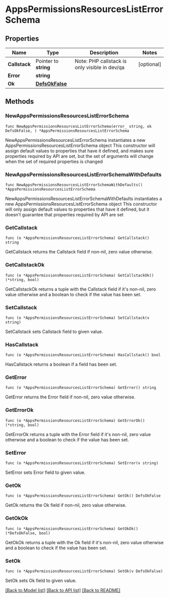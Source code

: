 # AppsPermissionsResourcesListErrorSchema

## Properties

Name | Type | Description | Notes
------------ | ------------- | ------------- | -------------
**Callstack** | Pointer to **string** | Note: PHP callstack is only visible in dev/qa | [optional] 
**Error** | **string** |  | 
**Ok** | [**DefsOkFalse**](DefsOkFalse.md) |  | 

## Methods

### NewAppsPermissionsResourcesListErrorSchema

`func NewAppsPermissionsResourcesListErrorSchema(error_ string, ok DefsOkFalse, ) *AppsPermissionsResourcesListErrorSchema`

NewAppsPermissionsResourcesListErrorSchema instantiates a new AppsPermissionsResourcesListErrorSchema object
This constructor will assign default values to properties that have it defined,
and makes sure properties required by API are set, but the set of arguments
will change when the set of required properties is changed

### NewAppsPermissionsResourcesListErrorSchemaWithDefaults

`func NewAppsPermissionsResourcesListErrorSchemaWithDefaults() *AppsPermissionsResourcesListErrorSchema`

NewAppsPermissionsResourcesListErrorSchemaWithDefaults instantiates a new AppsPermissionsResourcesListErrorSchema object
This constructor will only assign default values to properties that have it defined,
but it doesn't guarantee that properties required by API are set

### GetCallstack

`func (o *AppsPermissionsResourcesListErrorSchema) GetCallstack() string`

GetCallstack returns the Callstack field if non-nil, zero value otherwise.

### GetCallstackOk

`func (o *AppsPermissionsResourcesListErrorSchema) GetCallstackOk() (*string, bool)`

GetCallstackOk returns a tuple with the Callstack field if it's non-nil, zero value otherwise
and a boolean to check if the value has been set.

### SetCallstack

`func (o *AppsPermissionsResourcesListErrorSchema) SetCallstack(v string)`

SetCallstack sets Callstack field to given value.

### HasCallstack

`func (o *AppsPermissionsResourcesListErrorSchema) HasCallstack() bool`

HasCallstack returns a boolean if a field has been set.

### GetError

`func (o *AppsPermissionsResourcesListErrorSchema) GetError() string`

GetError returns the Error field if non-nil, zero value otherwise.

### GetErrorOk

`func (o *AppsPermissionsResourcesListErrorSchema) GetErrorOk() (*string, bool)`

GetErrorOk returns a tuple with the Error field if it's non-nil, zero value otherwise
and a boolean to check if the value has been set.

### SetError

`func (o *AppsPermissionsResourcesListErrorSchema) SetError(v string)`

SetError sets Error field to given value.


### GetOk

`func (o *AppsPermissionsResourcesListErrorSchema) GetOk() DefsOkFalse`

GetOk returns the Ok field if non-nil, zero value otherwise.

### GetOkOk

`func (o *AppsPermissionsResourcesListErrorSchema) GetOkOk() (*DefsOkFalse, bool)`

GetOkOk returns a tuple with the Ok field if it's non-nil, zero value otherwise
and a boolean to check if the value has been set.

### SetOk

`func (o *AppsPermissionsResourcesListErrorSchema) SetOk(v DefsOkFalse)`

SetOk sets Ok field to given value.



[[Back to Model list]](../README.md#documentation-for-models) [[Back to API list]](../README.md#documentation-for-api-endpoints) [[Back to README]](../README.md)



